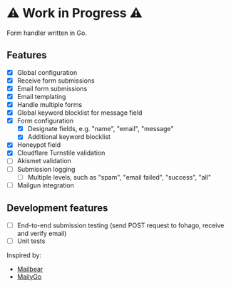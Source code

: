 # ⚠️ Work in Progress ⚠️

Form handler written in Go.

## Features
- [x] Global configuration
- [x] Receive form submissions
- [x] Email form submissions
- [x] Email templating
- [x] Handle multiple forms
- [x] Global keyword blocklist for message field
- [x] Form configuration
	- [x] Designate fields, e.g. "name", "email", "message"
	- [x] Additional keyword blocklist
- [x] Honeypot field
- [x] Cloudflare Turnstile validation
- [ ] Akismet validation
- [ ] Submission logging
	- [ ] Multiple levels, such as "spam", "email failed", "success", "all"
- [ ] Mailgun integration

## Development features
- [ ] End-to-end submission testing (send POST request to fohago, receive and verify email)
- [ ] Unit tests

Inspired by:
- [Mailbear](https://github.com/DenBeke/mailbear)
- [MailyGo](https://git.jlel.se/jlelse/MailyGo)
